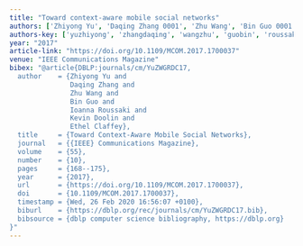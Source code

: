 ```yaml
---
title: "Toward context-aware mobile social networks"
authors: ['Zhiyong Yu', 'Daqing Zhang 0001', 'Zhu Wang', 'Bin Guo 0001', 'Ioanna Roussaki', 'Kevin Doolin', 'Ethel Claffey']
authors-key: ['yuzhiyong', 'zhangdaqing', 'wangzhu', 'guobin', 'roussakiioanna', 'doolinkevin', 'claffeyethel']
year: "2017"
article-link: "https://doi.org/10.1109/MCOM.2017.1700037"
venue: "IEEE Communications Magazine"
bibex: "@article{DBLP:journals/cm/YuZWGRDC17,
  author    = {Zhiyong Yu and
               Daqing Zhang and
               Zhu Wang and
               Bin Guo and
               Ioanna Roussaki and
               Kevin Doolin and
               Ethel Claffey},
  title     = {Toward Context-Aware Mobile Social Networks},
  journal   = {{IEEE} Communications Magazine},
  volume    = {55},
  number    = {10},
  pages     = {168--175},
  year      = {2017},
  url       = {https://doi.org/10.1109/MCOM.2017.1700037},
  doi       = {10.1109/MCOM.2017.1700037},
  timestamp = {Wed, 26 Feb 2020 16:56:07 +0100},
  biburl    = {https://dblp.org/rec/journals/cm/YuZWGRDC17.bib},
  bibsource = {dblp computer science bibliography, https://dblp.org}
}"
---
```

